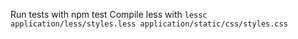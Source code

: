 Run tests with npm test
Compile less with `lessc application/less/styles.less application/static/css/styles.css`

